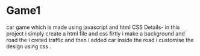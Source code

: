 # Game1
car game  which is made using  javascript  and html CSS
Details- in this project i simply create a html file and css firtly i make a background and road the i creted traffic and then i added car inside the road i customise the design using css .
